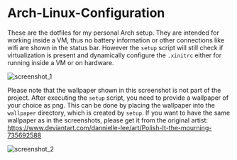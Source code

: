 # Arch-Linux-Configuration

These are the dotfiles for my personal Arch setup.
They are intended for working inside a VM, thus no battery information or other connections like wifi are shown in the status bar.
However the `setup` script will still check if virtualization is present and dynamically configure the `.xinitrc` either for running inside a VM or on hardware.

![screenshot_1](https://github.com/user-attachments/assets/601efc52-e88a-4b78-a010-b25bafeeaee8)

Please note that the wallpaper shown in this screenshot is not part of the project.
After executing the `setup` script, you need to provide a wallpaper of your choice as png.
This can be done by placing the wallpaper into the `wallpaper` directory, which is created by `setup`.
If you want to have the same wallpaper as in the screenshots, please get it from the original artist: https://www.deviantart.com/dannielle-lee/art/Polish-It-the-mourning-735692588

![screenshot_2](https://github.com/user-attachments/assets/6505cfd1-b1ed-47c0-acff-91bde04453e4)

